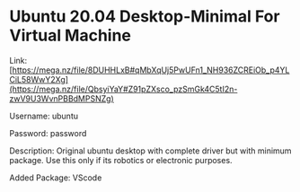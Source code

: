 # Ubuntu 20.04 Desktop-Minimal For Virtual Machine
Link: [https://mega.nz/file/8DUHHLxB#qMbXqUj5PwUFn1_NH936ZCREiOb_p4YLCiL58WwY2Xg](https://mega.nz/file/QbsyiYaY#Z91pZXsco_pzSmGk4C5tI2n-zwV9U3WvnPBBdMPSNZg)

Username: ubuntu

Password: password

Description: Original ubuntu desktop with complete driver but with minimum package. Use this only if its robotics or electronic purposes.

Added Package: VScode
